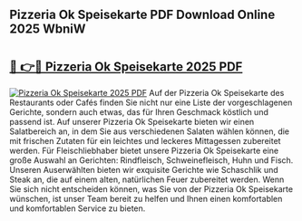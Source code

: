 ## Pizzeria Ok Speisekarte PDF Download Online 2025 WbniW

# <h2><a href="http://gcd3eet.nevu.top/?p=Pizzeria+Ok+Speisekarte">🔗 👉🔴 Pizzeria Ok Speisekarte 2025 PDF</a></h2>

[![Pizzeria Ok Speisekarte 2025 PDF](https://i.imgur.com/dBaPXMq.png)](http://gcd3eet.nevu.top/?p=Pizzeria+Ok+Speisekarte)
Auf der Pizzeria Ok Speisekarte des Restaurants oder Cafés finden Sie nicht nur eine Liste der vorgeschlagenen Gerichte, sondern auch etwas, das für Ihren Geschmack köstlich und passend ist. Auf unserer Pizzeria Ok Speisekarte bieten wir einen Salatbereich an, in dem Sie aus verschiedenen Salaten wählen können, die mit frischen Zutaten für ein leichtes und leckeres Mittagessen zubereitet werden. Für Fleischliebhaber bietet unsere Pizzeria Ok Speisekarte eine große Auswahl an Gerichten: Rindfleisch, Schweinefleisch, Huhn und Fisch. Unseren Auserwählten bieten wir exquisite Gerichte wie Schaschlik und Steak an, die auf einem alten, natürlichen Feuer zubereitet werden. Wenn Sie sich nicht entscheiden können, was Sie von der Pizzeria Ok Speisekarte wünschen, ist unser Team bereit zu helfen und Ihnen einen komfortablen und komfortablen Service zu bieten.
